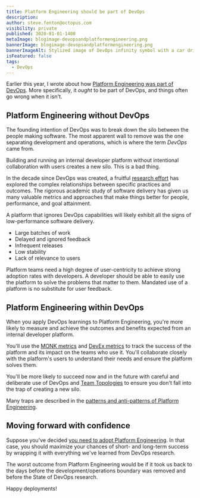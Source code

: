 ```yaml
---
title: Platform Engineering should be part of DevOps
description: 
author: steve.fenton@octopus.com
visibility: private
published: 3020-01-01-1400
metaImage: blogimage-devopsandplatformengineering.png
bannerImage: blogimage-devopsandplatformengineering.png
bannerImageAlt: Stylized image of DevOps infinity symbol with a car driving on it and increasing speed over golden arrows.
isFeatured: false
tags: 
  - DevOps
---
```


Earlier this year, I wrote about how [Platform Engineering was part of DevOps](https://octopus.com/blog/devops-platform-engineering). More specifically, it *ought* to be part of DevOps, and things often go wrong when it isn't.

## Platform Engineering without DevOps

The founding intention of DevOps was to break down the silo between the people making software. The most apparent wall to remove was the one separating development and operations, which is where the term *DevOps* came from.

Building and running an internal developer platform without intentional collaboration with users creates a new silo. This is a bad thing.

In the decade since DevOps was created, a fruitful [research effort](https://dora.dev) has explored the complex relationships between specific practices and outcomes. The rigorous academic study of software delivery has given us many valuable metrics and approaches that make things better for people, performance, and goal attainment.

A platform that ignores DevOps capabilities will likely exhibit all the signs of low-performance software delivery.

- Large batches of work
- Delayed and ignored feedback
- Infrequent releases
- Low stability
- Lack of relevance to users

Platform teams need a high degree of user-centricity to achieve strong adoption rates with developers. A developer should be able to easily use the platform to solve the problems that matter to them. Mandated use of a platform is no substitute for user feedback.

## Platform Engineering within DevOps

When you apply DevOps learnings to Platform Engineering, you're more likely to measure and achieve the outcomes and benefits expected from an internal developer platform.

You'll use the [MONK metrics](https://octopus.com/devops/metrics/monk-metrics/) and [DevEx metrics](https://octopus.com/devops/metrics/devex-metrics/) to track the success of the platform and its impact on the teams who use it. You'll collaborate closely with the platform's users to understand their needs and ensure the platform solves them.

You'll be more likely to succeed now and in the future with careful and deliberate use of DevOps and [Team Topologies](https://teamtopologies.com/) to ensure you don't fall into the trap of creating a new silo.

Many traps are described in the [patterns and anti-patterns of Platform Engineering](https://octopus.com/devops/platform-engineering/patterns-anti-patterns/).

## Moving forward with confidence

Suppose you've decided [you need to adopt Platform Engineering](https://octopus.com/devops/platform-engineering/when-to-adopt-platform-engineering/). In that case, you should maximize your chances of short- and long-term success by wrapping it with everything we've learned from DevOps research.

The worst outcome from Platform Engineering would be if it took us back to the days before the development/operations boundary was removed and before the State of DevOps research.

Happy deployments!